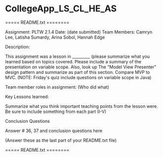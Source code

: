 # CollegeApp_LS_CL_HE_AS


===== README.txt ========

Assignment: PLTW 2.1.4
Date: (date submitted)
Team Members: Camryn Lee, Latisha Sumardy, Arina Sobol, Hannah Edge

Description:

This assignment was a lesson in _________ (please summarize what you learned based on topics covered.  Please include a summary of the presentation on variable scope. Also, look up
The "Model View Presenter" design pattern and summarize as part of this section.  Compare
MVP to MVC. (NOTE: Friday's quiz include questions on variable scope in Java)


Team member roles in assignment: (Who did what)



Key Lessons learned:

Summarize what you think important teaching points from the lesson were.  Be sure to
include something from each part (I-V)



Conclusion Questions

Answer # 36, 37 and conclusion questions here

(Answer these as the last part of your README.txt file)

===== README.txt ========
